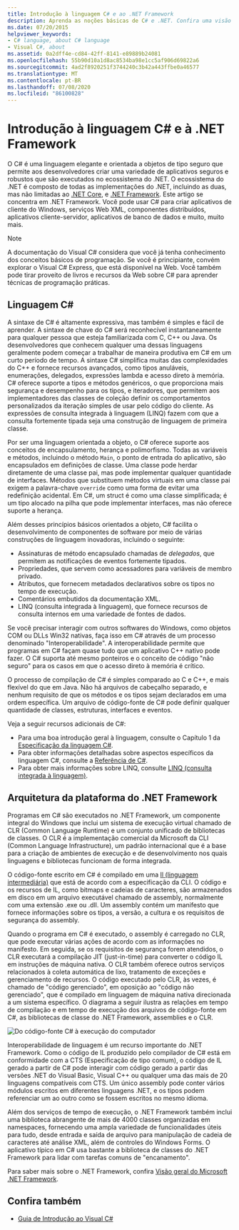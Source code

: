 ```yaml
---
title: Introdução à linguagem C# e ao .NET Framework
description: Aprenda as noções básicas de C# e .NET. Confira uma visão geral da linguagem C# e do ecossistema .NET.
ms.date: 07/20/2015
helpviewer_keywords:
- C# language, about C# language
- Visual C#, about
ms.assetid: 0a2dff4e-cd84-42ff-8141-e89889b24081
ms.openlocfilehash: 55b90d10a1d8ac8534ba98e1cc5af906d69822a6
ms.sourcegitcommit: 4ad2f8920251f3744240c3b42a443ffbe0a46577
ms.translationtype: MT
ms.contentlocale: pt-BR
ms.lasthandoff: 07/08/2020
ms.locfileid: "86100828"
---
```

# <a name="introduction-to-the-c-language-and-the-net-framework"></a>Introdução à linguagem C# e à .NET Framework

O C# é uma linguagem elegante e orientada a objetos de tipo seguro que permite aos desenvolvedores criar uma variedade de aplicativos seguros e robustos que são executados no ecossistema do .NET. O ecossistema do .NET é composto de todas as implementações do .NET, incluindo as duas, mas não limitadas ao [.NET Core](../../core/index.yml), e [.NET Framework](../../framework/index.yml). Este artigo se concentra em .NET Framework. Você pode usar C# para criar aplicativos de cliente do Windows, serviços Web XML, componentes distribuídos, aplicativos cliente-servidor, aplicativos de banco de dados e muito, muito mais.

> [!NOTE]
> A documentação do Visual C# considera que você já tenha conhecimento dos conceitos básicos de programação. Se você é principiante, convém explorar o Visual C# Express, que está disponível na Web. Você também pode tirar proveito de livros e recursos da Web sobre C# para aprender técnicas de programação práticas.

## <a name="c-language"></a>Linguagem C#

A sintaxe de C# é altamente expressiva, mas também é simples e fácil de aprender. A sintaxe de chave do C# será reconhecível instantaneamente para qualquer pessoa que esteja familiarizada com C, C++ ou Java. Os desenvolvedores que conhecem qualquer uma dessas linguagens geralmente podem começar a trabalhar de maneira produtiva em C# em um curto período de tempo. A sintaxe C# simplifica muitas das complexidades do C++ e fornece recursos avançados, como tipos anuláveis, enumerações, delegados, expressões lambda e acesso direto à memória. C# oferece suporte a tipos e métodos genéricos, o que proporciona mais segurança e desempenho para os tipos, e iteradores, que permitem aos implementadores das classes de coleção definir os comportamentos personalizados da iteração simples de usar pelo código do cliente. As expressões de consulta integrada à linguagem (LINQ) fazem com que a consulta fortemente tipada seja uma construção de linguagem de primeira classe.

Por ser uma linguagem orientada a objeto, o C# oferece suporte aos conceitos de encapsulamento, herança e polimorfismo. Todas as variáveis e métodos, incluindo o método `Main`, o ponto de entrada do aplicativo, são encapsulados em definições de classe. Uma classe pode herdar diretamente de uma classe pai, mas pode implementar qualquer quantidade de interfaces. Métodos que substituem métodos virtuais em uma classe pai exigem a palavra-chave `override` como uma forma de evitar uma redefinição acidental. Em C#, um struct é como uma classe simplificada; é um tipo alocado na pilha que pode implementar interfaces, mas não oferece suporte a herança.

Além desses princípios básicos orientados a objeto, C# facilita o desenvolvimento de componentes de software por meio de várias construções de linguagem inovadoras, incluindo o seguinte:

- Assinaturas de método encapsulado chamadas de *delegados*, que permitem as notificações de eventos fortemente tipados.
- Propriedades, que servem como acessadores para variáveis de membro privado.
- Atributos, que fornecem metadados declarativos sobre os tipos no tempo de execução.
- Comentários embutidos da documentação XML.
- LINQ (consulta integrada à linguagem), que fornece recursos de consulta internos em uma variedade de fontes de dados.

Se você precisar interagir com outros softwares do Windows, como objetos COM ou DLLs Win32 nativas, faça isso em C# através de um processo denominado "Interoperabilidade". A interoperabilidade permite que programas em C# façam quase tudo que um aplicativo C++ nativo pode fazer. O C# suporta até mesmo ponteiros e o conceito de código "não seguro" para os casos em que o acesso direto à memória é crítico.

O processo de compilação de C# é simples comparado ao C e C++, e mais flexível do que em Java. Não há arquivos de cabeçalho separado, e nenhum requisito de que os métodos e os tipos sejam declarados em uma ordem específica. Um arquivo de código-fonte de C# pode definir qualquer quantidade de classes, estruturas, interfaces e eventos.

Veja a seguir recursos adicionais de C#:

- Para uma boa introdução geral à linguagem, consulte o Capítulo 1 da [Especificação da linguagem C#](/dotnet/csharp/language-reference/language-specification/introduction).
- Para obter informações detalhadas sobre aspectos específicos da linguagem C#, consulte a [Referência de C#](../language-reference/index.md).
- Para obter mais informações sobre LINQ, consulte [LINQ (consulta integrada à linguagem)](../programming-guide/concepts/linq/index.md).

## <a name="net-framework-platform-architecture"></a>Arquitetura da plataforma do .NET Framework

Programas em C# são executados no .NET Framework, um componente integral do Windows que inclui um sistema de execução virtual chamado de CLR (Common Language Runtime) e um conjunto unificado de bibliotecas de classes. O CLR é a implementação comercial da Microsoft da CLI (Common Language Infrastructure), um padrão internacional que é a base para a criação de ambientes de execução e de desenvolvimento nos quais linguagens e bibliotecas funcionam de forma integrada.

O código-fonte escrito em C# é compilado em uma [Il (linguagem intermediária)](../../standard/managed-code.md) que está de acordo com a especificação da CLI. O código e os recursos de IL, como bitmaps e cadeias de caracteres, são armazenados em disco em um arquivo executável chamado de assembly, normalmente com uma extensão .exe ou .dll. Um assembly contém um manifesto que fornece informações sobre os tipos, a versão, a cultura e os requisitos de segurança do assembly.

Quando o programa em C# é executado, o assembly é carregado no CLR, que pode executar várias ações de acordo com as informações no manifesto. Em seguida, se os requisitos de segurança forem atendidos, o CLR executará a compilação JIT (just-in-time) para converter o código IL em instruções de máquina nativa. O CLR também oferece outros serviços relacionados à coleta automática de lixo, tratamento de exceções e gerenciamento de recursos. O código executado pelo CLR, às vezes, é chamado de "código gerenciado", em oposição ao "código não gerenciado", que é compilado em linguagem de máquina nativa direcionada a um sistema específico. O diagrama a seguir ilustra as relações em tempo de compilação e em tempo de execução dos arquivos de código-fonte em C#, as bibliotecas de classe do .NET Framework, assemblies e o CLR.

![Do código-fonte C# à execução do computador](./media/introduction-to-the-csharp-language-and-the-net-framework/net-architecture-relationships.png)

Interoperabilidade de linguagem é um recurso importante do .NET Framework. Como o código de IL produzido pelo compilador de C# está em conformidade com a CTS (Especificação de tipo comum), o código de IL gerado a partir de C# pode interagir com código gerado a partir das versões .NET do Visual Basic, Visual C++ ou qualquer uma das mais de 20 linguagens compatíveis com CTS. Um único assembly pode conter vários módulos escritos em diferentes linguagens .NET, e os tipos podem referenciar um ao outro como se fossem escritos no mesmo idioma.

Além dos serviços de tempo de execução, o .NET Framework também inclui uma biblioteca abrangente de mais de 4000 classes organizadas em namespaces, fornecendo uma ampla variedade de funcionalidades úteis para tudo, desde entrada e saída de arquivo para manipulação de cadeia de caracteres até análise XML, além de controles do Windows Forms. O aplicativo típico em C# usa bastante a biblioteca de classes do .NET Framework para lidar com tarefas comuns de "encanamento".

Para saber mais sobre o .NET Framework, confira [Visão geral do Microsoft .NET Framework](../../framework/get-started/overview.md).

## <a name="see-also"></a>Confira também

- [Guia de Introdução ao Visual C#](/visualstudio/ide/quickstart-csharp-console)

